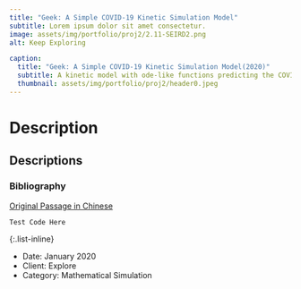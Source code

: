 ```yaml
---
title: "Geek: A Simple COVID-19 Kinetic Simulation Model"
subtitle: Lorem ipsum dolor sit amet consectetur.
image: assets/img/portfolio/proj2/2.11-SEIRD2.png
alt: Keep Exploring

caption:
  title: "Geek: A Simple COVID-19 Kinetic Simulation Model(2020)"
  subtitle: A kinetic model with ode-like functions predicting the COVID-19 trend.
  thumbnail: assets/img/portfolio/proj2/header0.jpeg
---
```

# Description
## Descriptions
### Bibliography
[Original Passage in Chinese](https://mp.weixin.qq.com/s/MeH9_ctKkoeE6pyKV-dOCw)

```
Test Code Here
```

{:.list-inline}
- Date: January 2020
- Client: Explore
- Category: Mathematical Simulation
